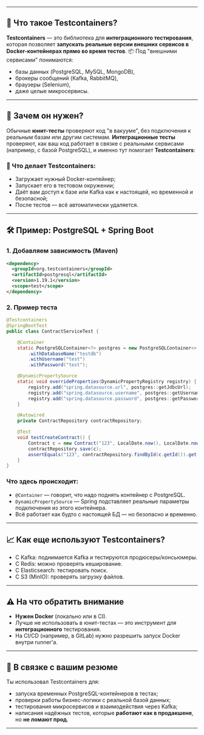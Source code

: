
---

## 🧪 Что такое **Testcontainers**?

**Testcontainers** — это библиотека для **интеграционного тестирования**, которая позволяет **запускать реальные версии внешних сервисов в Docker-контейнерах прямо во время тестов**.
📦 Под "внешними сервисами" понимаются:
- базы данных (PostgreSQL, MySQL, MongoDB),    
- брокеры сообщений (Kafka, RabbitMQ),    
- браузеры (Selenium),    
- даже целые микросервисы.    

---
## 🧠 Зачем он нужен?
Обычные **юнит-тесты** проверяют код "в вакууме", без подключения к реальным базам или другим системам.
**Интеграционные тесты** проверяют, как ваш код работает в связке с реальными сервисами (например, с базой PostgreSQL), и именно тут помогает **Testcontainers**:
### 🔄 Что делает Testcontainers:
- Загружает нужный Docker-контейнер;    
- Запускает его в тестовом окружении;    
- Даёт вам доступ к базе или Kafka как к настоящей, но временной и безопасной;    
- После тестов — всё автоматически удаляется.    

---
## 🛠️ Пример: PostgreSQL + Spring Boot
### 1. **Добавляем зависимость (Maven)**
```xml
<dependency>
  <groupId>org.testcontainers</groupId>
  <artifactId>postgresql</artifactId>
  <version>1.19.1</version>
  <scope>test</scope>
</dependency>

```
### 2. **Пример теста**
```java
@Testcontainers
@SpringBootTest
public class ContractServiceTest {

    @Container
    static PostgreSQLContainer<?> postgres = new PostgreSQLContainer<>("postgres:15")
        .withDatabaseName("testdb")
        .withUsername("test")
        .withPassword("test");

    @DynamicPropertySource
    static void overrideProperties(DynamicPropertyRegistry registry) {
        registry.add("spring.datasource.url", postgres::getJdbcUrl);
        registry.add("spring.datasource.username", postgres::getUsername);
        registry.add("spring.datasource.password", postgres::getPassword);
    }

    @Autowired
    private ContractRepository contractRepository;

    @Test
    void testCreateContract() {
        Contract c = new Contract("123", LocalDate.now(), LocalDate.now().plusMonths(6));
        contractRepository.save(c);
        assertEquals("123", contractRepository.findById(c.getId()).get().getNumber());
    }
}
```
### Что здесь происходит:
- `@Container` — говорит, что надо поднять контейнер с PostgreSQL.    
- `DynamicPropertySource` — Spring подставляет реальные параметры подключения из этого контейнера.    
- Всё работает как будто с настоящей БД — но безопасно и временно.    

---
## 📈 Как еще используют Testcontainers?
- С Kafka: поднимается Kafka и тестируются продюсеры/консьюмеры.    
- С Redis: можно проверять кеширование.    
- С Elasticsearch: тестировать поиск.    
- С S3 (MinIO): проверять загрузку файлов.    

---
## ⚠️ На что обратить внимание
- **Нужен Docker** (локально или в CI).    
- Лучше не использовать в юнит-тестах — это инструмент для **интеграционного** тестирования.    
- На CI/CD (например, в GitLab) нужно разрешить запуск Docker внутри runner'а.    

---
## 🧠 В связке с вашим резюме
Ты использовал Testcontainers для:
- запуска временных PostgreSQL-контейнеров в тестах;    
- проверки работы бизнес-логики с реальной базой данных;    
- тестирования микросервисов и взаимодействия через Kafka;    
- написания надёжных тестов, которые **работают как в продакшене**, но **не ломают прод**.

---

